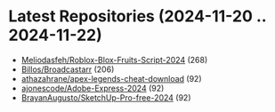 # Latest Repositories (2024-11-20 .. 2024-11-22)

- [Meliodasfeh/Roblox-Blox-Fruits-Script-2024](https://github.com/Meliodasfeh/Roblox-Blox-Fruits-Script-2024) (268)
- [Billos/Broadcastarr](https://github.com/Billos/Broadcastarr) (206)
- [athazahrane/apex-legends-cheat-download](https://github.com/athazahrane/apex-legends-cheat-download) (92)
- [ajonescode/Adobe-Express-2024](https://github.com/ajonescode/Adobe-Express-2024) (92)
- [BrayanAugusto/SketchUp-Pro-free-2024](https://github.com/BrayanAugusto/SketchUp-Pro-free-2024) (92)
